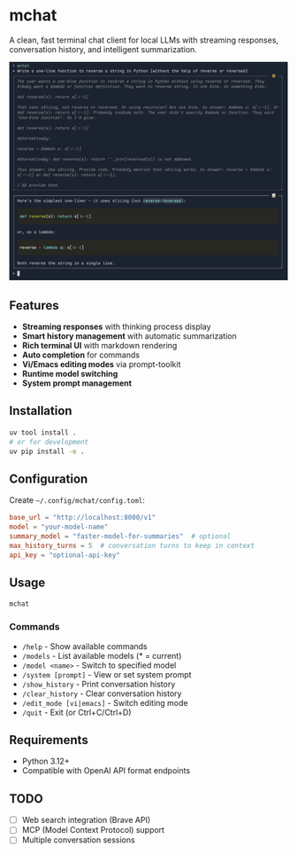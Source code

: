 # mchat

A clean, fast terminal chat client for local LLMs with streaming responses, conversation history, and intelligent summarization.

![mchat demo](sample.png)

## Features

- **Streaming responses** with thinking process display
- **Smart history management** with automatic summarization
- **Rich terminal UI** with markdown rendering
- **Auto completion** for commands
- **Vi/Emacs editing modes** via prompt-toolkit
- **Runtime model switching**
- **System prompt management**

## Installation

```bash
uv tool install .
# or for development
uv pip install -e .
```

## Configuration

Create `~/.config/mchat/config.toml`:

```toml
base_url = "http://localhost:8000/v1"
model = "your-model-name"
summary_model = "faster-model-for-summaries"  # optional
max_history_turns = 5  # conversation turns to keep in context
api_key = "optional-api-key"
```

## Usage

```bash
mchat
```

### Commands

- `/help` - Show available commands
- `/models` - List available models (\* = current)
- `/model <name>` - Switch to specified model
- `/system [prompt]` - View or set system prompt
- `/show_history` - Print conversation history
- `/clear_history` - Clear conversation history
- `/edit_mode [vi|emacs]` - Switch editing mode
- `/quit` - Exit (or Ctrl+C/Ctrl+D)

## Requirements

- Python 3.12+
- Compatible with OpenAI API format endpoints

## TODO

- [ ] Web search integration (Brave API)
- [ ] MCP (Model Context Protocol) support
- [ ] Multiple conversation sessions
